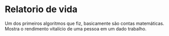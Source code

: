# Relatorio de vida
Um dos primeiros algoritmos que fiz, basicamente são contas matemáticas. Mostra o rendimento vitalício de uma pessoa em um dado trabalho.
